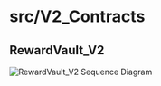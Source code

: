 # src/V2_Contracts

## RewardVault_V2
![RewardVault_V2 Sequence Diagram](V2_Contracts/RewardVault_V2_Sequence.png) 